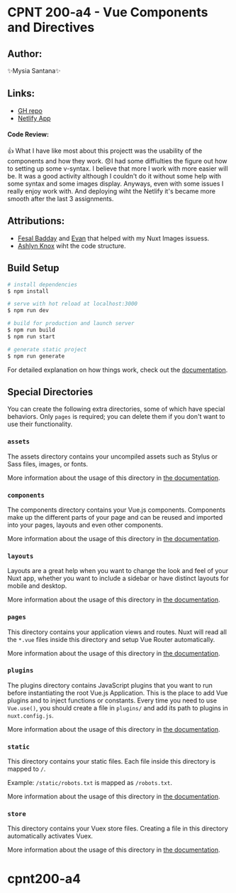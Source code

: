 # CPNT 200-a4 - Vue Components and Directives
## Author: 
:sparkles:Mysia Santana:sparkles:

## Links:
* [GH repo](https://github.com/Mysia14/cpnt200-a4)
* [Netlify App](https://thirsty-leakey-aa78a4.netlify.app) 

 #### Code Review:

 :thumbsup: What I have like most about this projectt was the usability of the components and how they work.
 :disappointed:I had some diffiulties the figure out how to setting up some v-syntax. I believe that more I work with more easier will be. 
 It was a good activity although I couldn't do it without some help with some syntax and some images display. Anyways, even with some issues I really enjoy work with. And deploying wiht the Netlify it's became more smooth after the last 3 assignments.


## Attributions:
* [Fesal Badday](https://github.com/FesalBadday/) and [Evan](https://github.com/Rankorrdagod) that helped with my Nuxt Images issuess.
* [Ashlyn Knox](https://github.com/lilyx13) wiht the code structure.


## Build Setup

```bash
# install dependencies
$ npm install

# serve with hot reload at localhost:3000
$ npm run dev

# build for production and launch server
$ npm run build
$ npm run start

# generate static project
$ npm run generate
```

For detailed explanation on how things work, check out the [documentation](https://nuxtjs.org).

## Special Directories

You can create the following extra directories, some of which have special behaviors. Only `pages` is required; you can delete them if you don't want to use their functionality.

### `assets`

The assets directory contains your uncompiled assets such as Stylus or Sass files, images, or fonts.

More information about the usage of this directory in [the documentation](https://nuxtjs.org/docs/2.x/directory-structure/assets).

### `components`

The components directory contains your Vue.js components. Components make up the different parts of your page and can be reused and imported into your pages, layouts and even other components.

More information about the usage of this directory in [the documentation](https://nuxtjs.org/docs/2.x/directory-structure/components).

### `layouts`

Layouts are a great help when you want to change the look and feel of your Nuxt app, whether you want to include a sidebar or have distinct layouts for mobile and desktop.

More information about the usage of this directory in [the documentation](https://nuxtjs.org/docs/2.x/directory-structure/layouts).


### `pages`

This directory contains your application views and routes. Nuxt will read all the `*.vue` files inside this directory and setup Vue Router automatically.

More information about the usage of this directory in [the documentation](https://nuxtjs.org/docs/2.x/get-started/routing).

### `plugins`

The plugins directory contains JavaScript plugins that you want to run before instantiating the root Vue.js Application. This is the place to add Vue plugins and to inject functions or constants. Every time you need to use `Vue.use()`, you should create a file in `plugins/` and add its path to plugins in `nuxt.config.js`.

More information about the usage of this directory in [the documentation](https://nuxtjs.org/docs/2.x/directory-structure/plugins).

### `static`

This directory contains your static files. Each file inside this directory is mapped to `/`.

Example: `/static/robots.txt` is mapped as `/robots.txt`.

More information about the usage of this directory in [the documentation](https://nuxtjs.org/docs/2.x/directory-structure/static).

### `store`

This directory contains your Vuex store files. Creating a file in this directory automatically activates Vuex.

More information about the usage of this directory in [the documentation](https://nuxtjs.org/docs/2.x/directory-structure/store).
# cpnt200-a4

